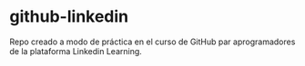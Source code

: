 # github-linkedin
Repo creado a modo de práctica en el curso de GitHub par aprogramadores de la plataforma Linkedin Learning.
